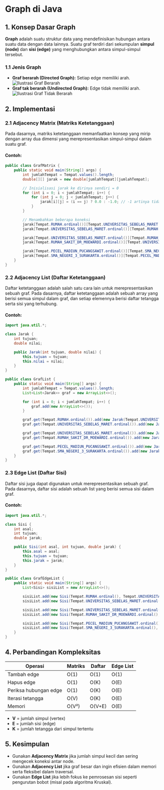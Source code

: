 # Graph di Java

## 1. Konsep Dasar Graph

**Graph** adalah suatu struktur data yang mendefinisikan hubungan antara suatu data dengan data lainnya. Suatu graf terdiri dari sekumpulan **simpul (node)** dan **sisi (edge)** yang menghubungkan antara simpul-simpul tersebut. 

### 1.1 Jenis Graph

* **Graf berarah (Directed Graph):** Setiap edge memiliki arah.
  ![Ilustrasi Graf Berarah](https://github.com/Alfurqon02/Praktikum-SDA-2023/blob/main/Bab7-GraphAndDisjointSet/img/directed-graph.png)
* **Graf tak berarah (Undirected Graph):** Edge tidak memiliki arah.
  ![Ilustrasi Graf Tidak Berarah](https://github.com/Alfurqon02/Praktikum-SDA-2023/blob/main/Bab7-GraphAndDisjointSet/img/undirected-graph.png)

## 2. Implementasi

### 2.1 Adjacency Matrix (Matriks Ketetanggaan)

Pada dasarnya, matriks ketetanggaan memanfaatkan konsep yang mirip dengan array dua dimensi yang merepresentasikan simpul-simpul dalam suatu graf.

#### Contoh:

```java
public class GrafMatrix {
    public static void main(String[] args) {
        int jumlahTempat = Tempat.values().length;
        double[][] jarak = new double[jumlahTempat][jumlahTempat];

        // Inisialisasi jarak ke dirinya sendiri = 0
        for (int i = 0; i < jumlahTempat; i++) {
            for (int j = 0; j < jumlahTempat; j++) {
                jarak[i][j] = (i == j) ? 0.0 : -1.0; // -1 artinya tidak ada jalur langsung
            }
        }

        // Menambahkan beberapa koneksi
        jarak[Tempat.RUMAH.ordinal()][Tempat.UNIVERSITAS_SEBELAS_MARET.ordinal()] = 2.97;
        jarak[Tempat.UNIVERSITAS_SEBELAS_MARET.ordinal()][Tempat.RUMAH.ordinal()] = 2.97;

        jarak[Tempat.UNIVERSITAS_SEBELAS_MARET.ordinal()][Tempat.RUMAH_SAKIT_DR_MOEWARDI.ordinal()] = 2.86;
        jarak[Tempat.RUMAH_SAKIT_DR_MOEWARDI.ordinal()][Tempat.UNIVERSITAS_SEBELAS_MARET.ordinal()] = 2.86;

        jarak[Tempat.PECEL_MADIUN_PUCANGSAWIT.ordinal()][Tempat.SMA_NEGERI_3_SURAKARTA.ordinal()] = 2.28;
        jarak[Tempat.SMA_NEGERI_3_SURAKARTA.ordinal()][Tempat.PECEL_MADIUN_PUCANGSAWIT.ordinal()] = 2.28;
    }
}
```

### 2.2 Adjacency List (Daftar Ketetanggaan)

Daftar ketetanggaan adalah salah satu cara lain untuk merepresentasikan sebuah graf. Pada dasarnya, daftar ketetanggaan adalah sebuah array yang berisi semua simpul dalam graf, dan setiap elemennya berisi daftar tetangga serta sisi yang terhubung.

#### Contoh:

```java
import java.util.*;

class Jarak {
    int tujuan;
    double nilai;

    public Jarak(int tujuan, double nilai) {
        this.tujuan = tujuan;
        this.nilai = nilai;
    }
}

public class GrafList {
    public static void main(String[] args) {
        int jumlahTempat = Tempat.values().length;
        List<List<Jarak>> graf = new ArrayList<>();

        for (int i = 0; i < jumlahTempat; i++) {
            graf.add(new ArrayList<>());
        }

        graf.get(Tempat.RUMAH.ordinal()).add(new Jarak(Tempat.UNIVERSITAS_SEBELAS_MARET.ordinal(), 2.97));
        graf.get(Tempat.UNIVERSITAS_SEBELAS_MARET.ordinal()).add(new Jarak(Tempat.RUMAH.ordinal(), 2.97));

        graf.get(Tempat.UNIVERSITAS_SEBELAS_MARET.ordinal()).add(new Jarak(Tempat.RUMAH_SAKIT_DR_MOEWARDI.ordinal(), 2.86));
        graf.get(Tempat.RUMAH_SAKIT_DR_MOEWARDI.ordinal()).add(new Jarak(Tempat.UNIVERSITAS_SEBELAS_MARET.ordinal(), 2.86));

        graf.get(Tempat.PECEL_MADIUN_PUCANGSAWIT.ordinal()).add(new Jarak(Tempat.SMA_NEGERI_3_SURAKARTA.ordinal(), 2.28));
        graf.get(Tempat.SMA_NEGERI_3_SURAKARTA.ordinal()).add(new Jarak(Tempat.PECEL_MADIUN_PUCANGSAWIT.ordinal(), 2.28));
    }
}
```

### 2.3 Edge List (Daftar Sisi)

Daftar sisi juga dapat digunakan untuk merepresentasikan sebuah graf. Pada dasarnya, daftar sisi adalah sebuah list yang berisi semua sisi dalam graf.

#### Contoh:

```java
import java.util.*;

class Sisi {
    int asal;
    int tujuan;
    double jarak;

    public Sisi(int asal, int tujuan, double jarak) {
        this.asal = asal;
        this.tujuan = tujuan;
        this.jarak = jarak;
    }
}

public class GrafEdgeList {
    public static void main(String[] args) {
        List<Sisi> sisiList = new ArrayList<>();

        sisiList.add(new Sisi(Tempat.RUMAH.ordinal(), Tempat.UNIVERSITAS_SEBELAS_MARET.ordinal(), 2.97));
        sisiList.add(new Sisi(Tempat.UNIVERSITAS_SEBELAS_MARET.ordinal(), Tempat.RUMAH.ordinal(), 2.97));

        sisiList.add(new Sisi(Tempat.UNIVERSITAS_SEBELAS_MARET.ordinal(), Tempat.RUMAH_SAKIT_DR_MOEWARDI.ordinal(), 2.86));
        sisiList.add(new Sisi(Tempat.RUMAH_SAKIT_DR_MOEWARDI.ordinal(), Tempat.UNIVERSITAS_SEBELAS_MARET.ordinal(), 2.86));

        sisiList.add(new Sisi(Tempat.PECEL_MADIUN_PUCANGSAWIT.ordinal(), Tempat.SMA_NEGERI_3_SURAKARTA.ordinal(), 2.28));
        sisiList.add(new Sisi(Tempat.SMA_NEGERI_3_SURAKARTA.ordinal(), Tempat.PECEL_MADIUN_PUCANGSAWIT.ordinal(), 2.28));
    }
}
```

## 4. Perbandingan Kompleksitas

| Operasi               | Matriks | Daftar | Edge List |
| --------------------- | ------- | ------ | --------- |
| Tambah edge           | O(1)    | O(1)   | O(1)      |
| Hapus edge            | O(1)    | O(K)   | O(E)      |
| Periksa hubungan edge | O(1)    | O(K)   | O(E)      |
| Iterasi tetangga      | O(V)    | O(K)   | O(E)      |
| Memori                | O(V²)   | O(V+E) | O(E)      |

* **V** = jumlah simpul (vertex)
* **E** = jumlah sisi (edge)
* **K** = jumlah tetangga dari simpul tertentu

## 5. Kesimpulan

* Gunakan **Adjacency Matrix** jika jumlah simpul kecil dan sering mengecek koneksi antar node.
* Gunakan **Adjacency List** jika graf besar dan ingin efisien dalam memori serta fleksibel dalam traversal.
* Gunakan **Edge List** jika lebih fokus ke pemrosesan sisi seperti pengurutan bobot (misal pada algoritma Kruskal).
